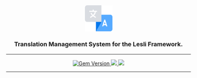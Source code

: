<p align="center">
	<img width="75" alt="LesliBabel logo" src="../app/assets/images/lesli_babel/babel-logo.svg" />
    <h3 align="center">Translation Management System for the Lesli Framework.</h3>
</p>


<hr/>

<p align="center" class="is-flex is-justify-content-center">
    <a target="blank" href="https://rubygems.org/gems/lesli_babel">
        <img height="22" alt="Gem Version" src="https://badge.fury.io/rb/lesli_babel.svg" />
    </a>
    <a class="mx-2" href="https://codecov.io/github/LesliTech/Lesli"> 
        <img height="22" src="https://codecov.io/github/LesliTech/Lesli/graph/badge.svg?token=2O12NENK5Y"/> 
    </a>
    <a href="https://codecov.io/github/LesliTech/Lesli"> 
        <img height="22" src="https://sonarcloud.io/api/project_badges/measure?project=LesliTech_Lesli&metric=sqale_rating"/> 
    </a>
</p>

<hr/>

